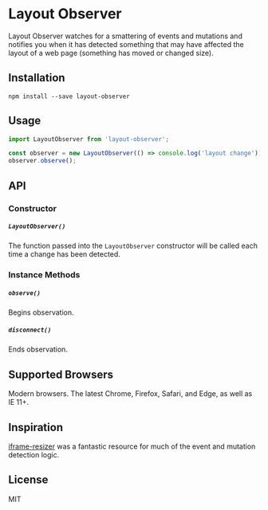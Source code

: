 # Layout Observer

Layout Observer watches for a smattering of events and mutations and notifies you when it has detected something that may have affected the layout of a web page (something has moved or changed size).

## Installation

`npm install --save layout-observer`

## Usage

```javascript
import LayoutObserver from 'layout-observer';

const observer = new LayoutObserver(() => console.log('layout change'));
observer.observe();
```

## API

### Constructor

##### `LayoutObserver()`

The function passed into the `LayoutObserver` constructor will be called each time a change has been detected.

### Instance Methods

##### `observe()`

Begins observation.

##### `disconnect()`

Ends observation.

## Supported Browsers

Modern browsers. The latest Chrome, Firefox, Safari, and Edge, as well as IE 11+.

## Inspiration

[iframe-resizer](https://github.com/davidjbradshaw/iframe-resizer) was a fantastic resource for much of the event and mutation detection logic.

## License

MIT
